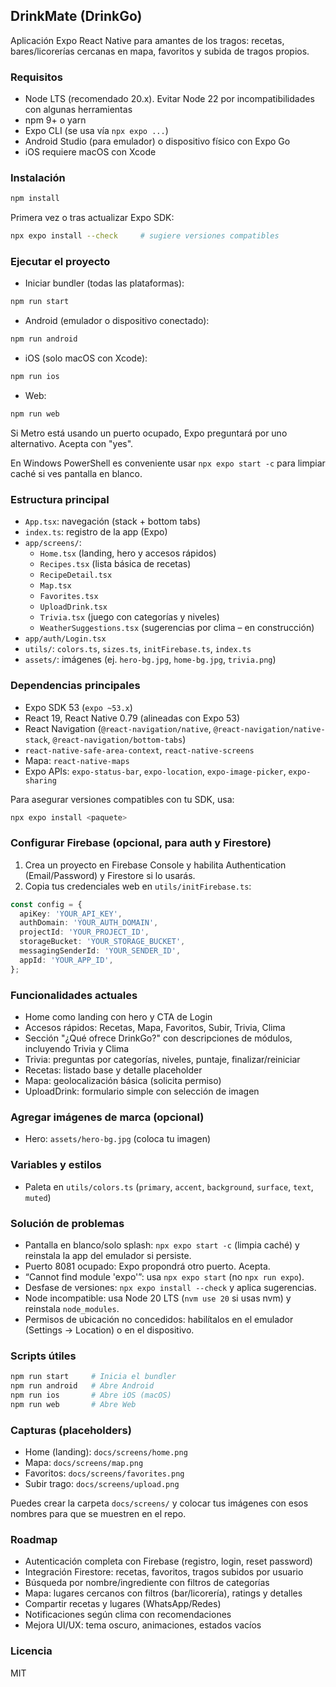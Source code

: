 ## DrinkMate (DrinkGo)

Aplicación Expo React Native para amantes de los tragos: recetas, bares/licorerías cercanas en mapa, favoritos y subida de tragos propios.

### Requisitos
- Node LTS (recomendado 20.x). Evitar Node 22 por incompatibilidades con algunas herramientas
- npm 9+ o yarn
- Expo CLI (se usa vía `npx expo ...`)
- Android Studio (para emulador) o dispositivo físico con Expo Go
- iOS requiere macOS con Xcode

### Instalación
```bash
npm install
```

Primera vez o tras actualizar Expo SDK:
```bash
npx expo install --check     # sugiere versiones compatibles
```

### Ejecutar el proyecto
- Iniciar bundler (todas las plataformas):
```bash
npm run start
```
- Android (emulador o dispositivo conectado):
```bash
npm run android
```
- iOS (solo macOS con Xcode):
```bash
npm run ios
```
- Web:
```bash
npm run web
```

Si Metro está usando un puerto ocupado, Expo preguntará por uno alternativo. Acepta con "yes".

En Windows PowerShell es conveniente usar `npx expo start -c` para limpiar caché si ves pantalla en blanco.

### Estructura principal
- `App.tsx`: navegación (stack + bottom tabs)
- `index.ts`: registro de la app (Expo)
- `app/screens/`:
  - `Home.tsx` (landing, hero y accesos rápidos)
  - `Recipes.tsx` (lista básica de recetas)
  - `RecipeDetail.tsx`
  - `Map.tsx`
  - `Favorites.tsx`
  - `UploadDrink.tsx`
  - `Trivia.tsx` (juego con categorías y niveles)
  - `WeatherSuggestions.tsx` (sugerencias por clima – en construcción)
- `app/auth/Login.tsx`
- `utils/`: `colors.ts`, `sizes.ts`, `initFirebase.ts`, `index.ts`
- `assets/`: imágenes (ej. `hero-bg.jpg`, `home-bg.jpg`, `trivia.png`)

### Dependencias principales
- Expo SDK 53 (`expo ~53.x`)
- React 19, React Native 0.79 (alineadas con Expo 53)
- React Navigation (`@react-navigation/native`, `@react-navigation/native-stack`, `@react-navigation/bottom-tabs`)
- `react-native-safe-area-context`, `react-native-screens`
- Mapa: `react-native-maps`
- Expo APIs: `expo-status-bar`, `expo-location`, `expo-image-picker`, `expo-sharing`

Para asegurar versiones compatibles con tu SDK, usa:
```bash
npx expo install <paquete>
```

### Configurar Firebase (opcional, para auth y Firestore)
1. Crea un proyecto en Firebase Console y habilita Authentication (Email/Password) y Firestore si lo usarás.
2. Copia tus credenciales web en `utils/initFirebase.ts`:
```ts
const config = {
  apiKey: 'YOUR_API_KEY',
  authDomain: 'YOUR_AUTH_DOMAIN',
  projectId: 'YOUR_PROJECT_ID',
  storageBucket: 'YOUR_STORAGE_BUCKET',
  messagingSenderId: 'YOUR_SENDER_ID',
  appId: 'YOUR_APP_ID',
};
```

### Funcionalidades actuales
- Home como landing con hero y CTA de Login
- Accesos rápidos: Recetas, Mapa, Favoritos, Subir, Trivia, Clima
- Sección "¿Qué ofrece DrinkGo?" con descripciones de módulos, incluyendo Trivia y Clima
- Trivia: preguntas por categorías, niveles, puntaje, finalizar/reiniciar
- Recetas: listado base y detalle placeholder
- Mapa: geolocalización básica (solicita permiso)
- UploadDrink: formulario simple con selección de imagen

### Agregar imágenes de marca (opcional)
- Hero: `assets/hero-bg.jpg` (coloca tu imagen)

### Variables y estilos
- Paleta en `utils/colors.ts` (`primary`, `accent`, `background`, `surface`, `text`, `muted`)

### Solución de problemas
- Pantalla en blanco/solo splash: `npx expo start -c` (limpia caché) y reinstala la app del emulador si persiste.
- Puerto 8081 ocupado: Expo propondrá otro puerto. Acepta.
- “Cannot find module 'expo'”: usa `npx expo start` (no `npx run expo`).
- Desfase de versiones: `npx expo install --check` y aplica sugerencias.
- Node incompatible: usa Node 20 LTS (`nvm use 20` si usas nvm) y reinstala `node_modules`.
- Permisos de ubicación no concedidos: habilítalos en el emulador (Settings → Location) o en el dispositivo.

### Scripts útiles
```bash
npm run start     # Inicia el bundler
npm run android   # Abre Android
npm run ios       # Abre iOS (macOS)
npm run web       # Abre Web
```

### Capturas (placeholders)
- Home (landing): `docs/screens/home.png`
- Mapa: `docs/screens/map.png`
- Favoritos: `docs/screens/favorites.png`
- Subir trago: `docs/screens/upload.png`

Puedes crear la carpeta `docs/screens/` y colocar tus imágenes con esos nombres para que se muestren en el repo.

### Roadmap
- Autenticación completa con Firebase (registro, login, reset password)
- Integración Firestore: recetas, favoritos, tragos subidos por usuario
- Búsqueda por nombre/ingrediente con filtros de categorías
- Mapa: lugares cercanos con filtros (bar/licorería), ratings y detalles
- Compartir recetas y lugares (WhatsApp/Redes)
- Notificaciones según clima con recomendaciones
- Mejora UI/UX: tema oscuro, animaciones, estados vacíos

### Licencia
MIT


